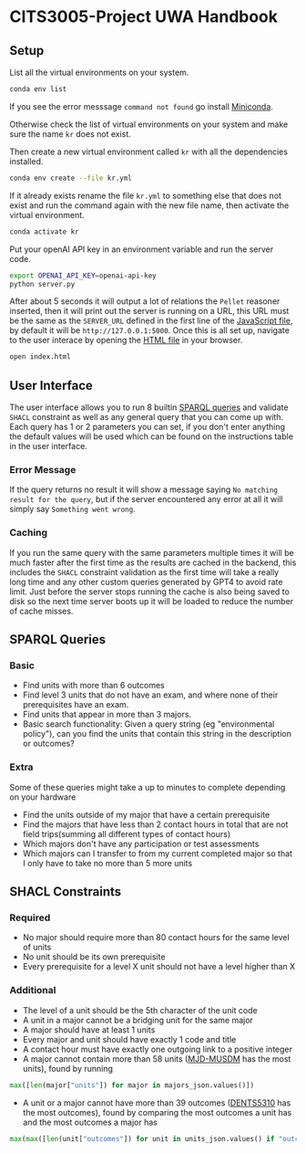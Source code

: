 # CITS3005-Project UWA Handbook

## Setup

List all the virtual environments on your system.

```bash
conda env list
```

If you see the error messsage `command not found` go install [Miniconda](https://docs.conda.io/en/latest/miniconda.html).

Otherwise check the list of virtual environments on your system and make sure the name `kr` does not exist.

Then create a new virtual environment called `kr` with all the dependencies installed.

```bash
conda env create --file kr.yml
```

If it already exists rename the file `kr.yml` to something else that does not exist and run the command again with the new file name, then activate the virtual environment.

```bash
conda activate kr
```

Put your openAI API key in an environment variable and run the server code.

```bash
export OPENAI_API_KEY=openai-api-key
python server.py
```

After about 5 seconds it will output a lot of relations the `Pellet` reasoner inserted, then it will print out the server is running on a URL, this URL must be the same as the `SERVER_URL` defined in the first line of the [JavaScript file](index.js#L1), by default it will be `http://127.0.0.1:5000`. Once this is all set up, navigate to the user interace by opening the [HTML file](index.html) in your browser.

```bash
open index.html
```

## User Interface

The user interface allows you to run 8 builtin [SPARQL queries](#sparql-queries) and validate `SHACL` constraint as well as any general query that you can come up with. Each query has 1 or 2 parameters you can set, if you don't enter anything the default values will be used which can be found on the instructions table in the user interface.

### Error Message

If the query returns no result it will show a message saying `No matching result for the query`, but if the server encountered any error at all it will simply say `Something went wrong`.

### Caching

If you run the same query with the same parameters multiple times it will be much faster after the first time as the results are cached in the backend, this includes the `SHACL` constraint validation as the first time will take a really long time and any other custom queries generated by GPT4 to avoid rate limit. Just before the server stops running the cache is also being saved to disk so the next time server boots up it will be loaded to reduce the number of cache misses.

## SPARQL Queries

### Basic

- Find units with more than 6 outcomes
- Find level 3 units that do not have an exam, and where none of their prerequisites have an exam.
- Find units that appear in more than 3 majors.
- Basic search functionality: Given a query string (eg "environmental policy"), can you find the units that contain this string in the description or outcomes?

### Extra

Some of these queries might take a up to minutes to complete depending on your hardware

- Find the units outside of my major that have a certain prerequisite
- Find the majors that have less than 2 contact hours in total that are not field trips(summing all different types of contact hours)
- Which majors don't have any participation or test assessments
- Which majors can I transfer to from my current completed major so that I only have to take no more than 5 more units

## SHACL Constraints

### Required

- No major should require more than 80 contact hours for the same level of units
- No unit should be its own prerequisite
- Every prerequisite for a level X unit should not have a level higher than X

### Additional

- The level of a unit should be the 5th character of the unit code
- A unit in a major cannot be a bridging unit for the same major
- A major should have at least 1 units
- Every major and unit should have exactly 1 code and title
- A contact hour must have exactly one outgoing link to a positive integer
- A major cannot contain more than 58 units ([MJD-MUSDM](https://handbooks.uwa.edu.au/majordetails?code=MJD-MUSDM) has the most units), found by running

```python
max([len(major["units"]) for major in majors_json.values()])
```

- A unit or a major cannot have more than 39 outcomes ([DENTS5310](https://handbooks.uwa.edu.au/unitdetails?code=DENT5310) has the most outcomes), found by comparing the most outcomes a unit has and the most outcomes a major has

```python
max(max([len(unit["outcomes"]) for unit in units_json.values() if "outcomes" in unit]), max([len(major["outcomes"]) for major in majors_json.values() if "outcomes" in major]))
```
